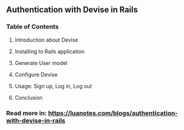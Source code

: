 ## Authentication with Devise in Rails

### Table of Contents
1. Introduction about Devise

2. Installing to Rails application

3. Generate User model 

4. Configure Devise

5. Usage: Sign up, Log in, Log out

6. Conclusion


### Read more in: https://luanotes.com/blogs/authentication-with-devise-in-rails
